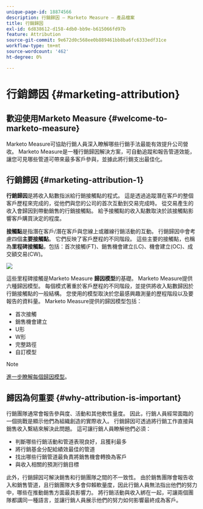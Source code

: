 ```yaml
---
unique-page-id: 18874566
description: 行銷歸因 — Marketo Measure — 產品檔案
title: 行銷歸因
exl-id: 6d838612-d158-4db0-bb9e-b615066fd97b
feature: Attribution
source-git-commit: 9e672d0c568ee0b889461bb8ba6fc6333edf31ce
workflow-type: tm+mt
source-wordcount: '462'
ht-degree: 0%

---
```


# 行銷歸因 {#marketing-attribution}

## 歡迎使用Marketo Measure {#welcome-to-marketo-measure}

Marketo Measure可協助行銷人員深入瞭解哪些行銷手法最能有效提升公司營收。 Marketo Measure是一種行銷歸因解決方案，可自動追蹤和報告管道效能，讓您可見哪些管道可帶來最多客戶參與，並據此將行銷支出最佳化。

## 行銷歸因 {#marketing-attribution-1}

**行銷歸因**&#x200B;是將收入點數指派給行銷接觸點的程式。 這是透過追蹤潛在客戶的整個客戶歷程來完成的，從他們與您的公司的首次互動到交易完成時。 從交易產生的收入會歸因到帶動銷售的行銷接觸點。 給予接觸點的收入點數取決於該接觸點影響客戶購買決定的程度。

**接觸點**&#x200B;是指潛在客戶/潛在客戶與您線上或離線行銷活動的互動。 行銷歸因中會考慮四個&#x200B;**主要接觸點**。 它們反映了客戶歷程的不同階段。 這些主要的接觸點，也稱為&#x200B;**里程碑接觸點**，包括：首次接觸(FT)、銷售機會建立(LC)、機會建立(OC)、成交額交易(CW)。

![](assets/1.png)

這些里程碑接觸是Marketo Measure **歸因模型**&#x200B;的基礎。 Marketo Measure提供六種歸因模型。 每個模式著重於客戶歷程的不同階段，並提供將收入點數歸因於行銷接觸點的一般結構。 您使用的模型取決於您最感興趣測量的歷程階段以及要報告的資料量。 Marketo Measure提供的歸因模型包括：

* 首次接觸
* 銷售機會建立
* U形
* W形
* 完整路徑
* 自訂模型

>[!NOTE]
>
>[進一步瞭解每個歸因模型](/help/introduction-to-marketo-measure/overview-resources/marketo-measure-attribution-models.md)。

## 歸因為何重要 {#why-attribution-is-important}

行銷團隊通常會報告參與度、活動和其他軟性量度。 因此，行銷人員經常面臨的一個挑戰是顯示他們為組織創造的實際收入。 行銷歸因可透過將行銷工作直接與銷售收入繫結來解決此問題。 這可讓行銷人員瞭解他們必須：

* 判斷哪些行銷活動和管道表現良好，且獲利最多
* 將行銷基金分配給績效最佳的管道
* 找出哪些行銷管道最負責將銷售機會轉換為客戶
* 與收入相關的預測行銷目標

此外，行銷歸因可解決銷售和行銷團隊之間的不一致性。 由於銷售團隊會報告收入和銷售管道，且行銷團隊大多會仰賴軟量度，因此行銷人員無法指出他們的努力中，哪些在推動銷售方面最具影響力。 將行銷活動與收入綁在一起，可讓兩個團隊都講同一種語言，並讓行銷人員展示他們的努力如何影響最終成為客戶。
